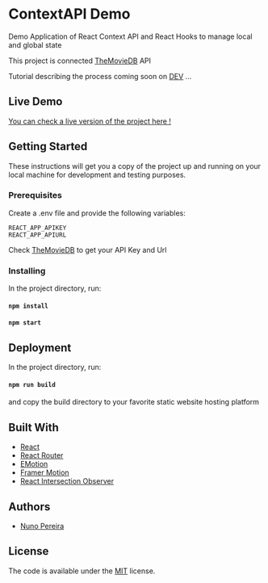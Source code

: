 # ContextAPI Demo

Demo Application of React Context API and React Hooks to manage local and global state

This project is connected [TheMovieDB](https://www.themoviedb.org/) API

Tutorial describing the process coming soon on [DEV](http://dev.to/) ...

## Live Demo

[You can check a live version of the project here !](https://contextapidemo.netlify.app/)

## Getting Started

These instructions will get you a copy of the project up and running on your local machine for development and testing purposes.

### Prerequisites

Create a .env file and provide the following variables:

```
REACT_APP_APIKEY
REACT_APP_APIURL
```

Check [TheMovieDB](https://www.themoviedb.org/) to get your API Key and Url

### Installing

In the project directory, run:

#### `npm install`

#### `npm start`

## Deployment

In the project directory, run:

#### `npm run build`

and copy the build directory to your favorite static website hosting platform

## Built With

- [React](https://reactjs.org/)
- [React Router](https://github.com/ReactTraining/react-router#readme)
- [EMotion](https://emotion.sh/docs/introduction)
- [Framer Motion](https://www.framer.com/motion/)
- [React Intersection Observer](https://github.com/thebuilder/react-intersection-observer#readme)

<!-- ## Contributing

Please read [CONTRIBUTING.md](https://gist.github.com/PurpleBooth/b24679402957c63ec426) for details on our code of conduct, and the process for submitting pull requests to us. -->

## Authors

- [Nuno Pereira](https://github.com/NunoCPNP)

## License

The code is available under the [MIT](https://github.com/carloscuesta/gitmoji/blob/master/LICENSE) license.
